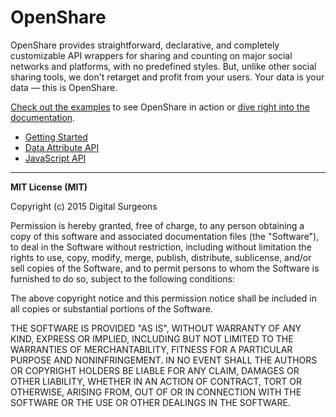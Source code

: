 # OpenShare

OpenShare provides straightforward, declarative, and completely customizable API wrappers for sharing and counting on major social networks and platforms, with no predefined styles. But, unlike other social sharing tools, we don't retarget and profit from your users. Your data is your data — this is OpenShare.

[Check out the examples](http://openshare.social/examples.html) to see OpenShare in action or [dive right into the documentation](https://github.com/dsurgeons/OpenShare/wiki).

* [Getting Started](https://github.com/dsurgeons/OpenShare/wiki/Getting-Started)
* [Data Attribute API](https://github.com/dsurgeons/OpenShare/wiki/Documentation:-Data-Attributes)
* [JavaScript API](https://github.com/dsurgeons/OpenShare/wiki/Documentation:-JavaScript-API)

---
**MIT License (MIT)**

Copyright (c) 2015 Digital Surgeons

Permission is hereby granted, free of charge, to any person obtaining a copy of this software and associated documentation files (the "Software"), to deal in the Software without restriction, including without limitation the rights to use, copy, modify, merge, publish, distribute, sublicense, and/or sell copies of the Software, and to permit persons to whom the Software is furnished to do so, subject to the following conditions:

The above copyright notice and this permission notice shall be included in all copies or substantial portions of the Software.

THE SOFTWARE IS PROVIDED "AS IS", WITHOUT WARRANTY OF ANY KIND, EXPRESS OR IMPLIED, INCLUDING BUT NOT LIMITED TO THE WARRANTIES OF MERCHANTABILITY, FITNESS FOR A PARTICULAR PURPOSE AND NONINFRINGEMENT. IN NO EVENT SHALL THE AUTHORS OR COPYRIGHT HOLDERS BE LIABLE FOR ANY CLAIM, DAMAGES OR OTHER LIABILITY, WHETHER IN AN ACTION OF CONTRACT, TORT OR OTHERWISE, ARISING FROM, OUT OF OR IN CONNECTION WITH THE SOFTWARE OR THE USE OR OTHER DEALINGS IN THE SOFTWARE.
